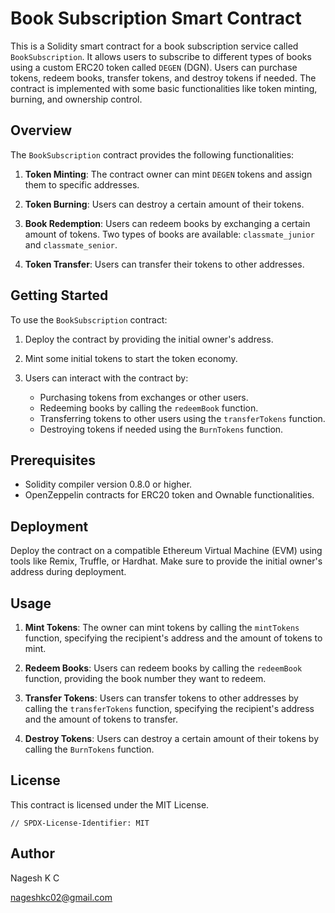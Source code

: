 # Book Subscription Smart Contract

This is a Solidity smart contract for a book subscription service called `BookSubscription`. It allows users to subscribe to different types of books using a custom ERC20 token called `DEGEN` (DGN). Users can purchase tokens, redeem books, transfer tokens, and destroy tokens if needed. The contract is implemented with some basic functionalities like token minting, burning, and ownership control.

## Overview

The `BookSubscription` contract provides the following functionalities:

1. **Token Minting**: The contract owner can mint `DEGEN` tokens and assign them to specific addresses.

2. **Token Burning**: Users can destroy a certain amount of their tokens.

3. **Book Redemption**: Users can redeem books by exchanging a certain amount of tokens. Two types of books are available: `classmate_junior` and `classmate_senior`.

4. **Token Transfer**: Users can transfer their tokens to other addresses.

## Getting Started

To use the `BookSubscription` contract:

1. Deploy the contract by providing the initial owner's address.

2. Mint some initial tokens to start the token economy.

3. Users can interact with the contract by:

   - Purchasing tokens from exchanges or other users.
   - Redeeming books by calling the `redeemBook` function.
   - Transferring tokens to other users using the `transferTokens` function.
   - Destroying tokens if needed using the `BurnTokens` function.

## Prerequisites

- Solidity compiler version 0.8.0 or higher.
- OpenZeppelin contracts for ERC20 token and Ownable functionalities.

## Deployment

Deploy the contract on a compatible Ethereum Virtual Machine (EVM) using tools like Remix, Truffle, or Hardhat. Make sure to provide the initial owner's address during deployment.

## Usage

1. **Mint Tokens**: The owner can mint tokens by calling the `mintTokens` function, specifying the recipient's address and the amount of tokens to mint.

2. **Redeem Books**: Users can redeem books by calling the `redeemBook` function, providing the book number they want to redeem.

3. **Transfer Tokens**: Users can transfer tokens to other addresses by calling the `transferTokens` function, specifying the recipient's address and the amount of tokens to transfer.

4. **Destroy Tokens**: Users can destroy a certain amount of their tokens by calling the `BurnTokens` function.

## License

This contract is licensed under the MIT License.

```
// SPDX-License-Identifier: MIT
```
## Author 

Nagesh K C 

nageshkc02@gmail.com
